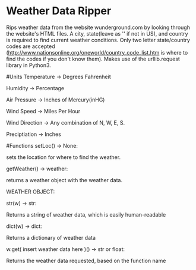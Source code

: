 # Weather Data Ripper
Rips weather data from the website wunderground.com by looking through the website's HTML files. A city, state(leave as '' if not in US), and country is required to find current weather conditions. Only two letter state/country codes are accepted (http://www.nationsonline.org/oneworld/country_code_list.htm is where to find the codes if you don't know them). Makes use of the urllib.request library in Python3. 

#Units
Temperature -> Degrees Fahrenheit

Humidity -> Percentage

Air Pressure -> Inches of Mercury(inHG)

Wind Speed -> Miles Per Hour

Wind Direction -> Any combination of N, W, E, S. 

Preciptiation -> Inches

#Functions
setLoc() -> None:

sets the location for where to find the weather.

getWeather() -> weather:

returns a weather object with the weather data.

WEATHER OBJECT:

str(w) -> str:

Returns a string of weather data, which is easily human-readable

dict(w) -> dict:

Returns a dictionary of weather data

w.get( insert weather data here )() -> str or float:

Returns the weather data requested, based on the function name


